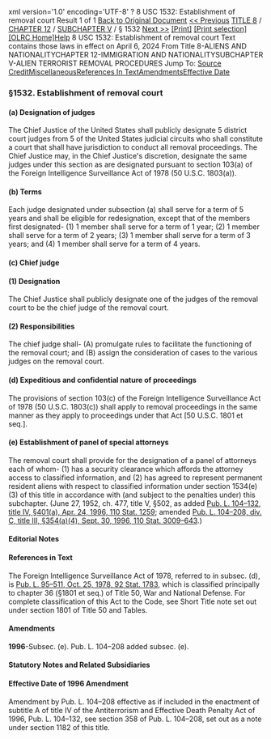 xml version='1.0' encoding='UTF-8' ?
8 USC 1532: Establishment of removal court
 Result 1 of 1
[Back to Original Document](/view.xhtml;jsessionid=860BE08333F861C851E3FC451A457A78)
[<< Previous](#)
 [TITLE 8](/view.xhtml;jsessionid=860BE08333F861C851E3FC451A457A78?req=granuleid%3AUSC-prelim-title8&saved=%7CZ3JhbnVsZWlkOlVTQy1wcmVsaW0tdGl0bGU4LXNlY3Rpb24xNTMy%7C%7C%7C0%7Cfalse%7Cprelim&edition=prelim) / [CHAPTER 12](/view.xhtml;jsessionid=860BE08333F861C851E3FC451A457A78?req=granuleid%3AUSC-prelim-title8-chapter12&saved=%7CZ3JhbnVsZWlkOlVTQy1wcmVsaW0tdGl0bGU4LXNlY3Rpb24xNTMy%7C%7C%7C0%7Cfalse%7Cprelim&edition=prelim) / [SUBCHAPTER V](/view.xhtml;jsessionid=860BE08333F861C851E3FC451A457A78?req=granuleid%3AUSC-prelim-title8-chapter12-subchapter5&saved=%7CZ3JhbnVsZWlkOlVTQy1wcmVsaW0tdGl0bGU4LXNlY3Rpb24xNTMy%7C%7C%7C0%7Cfalse%7Cprelim&edition=prelim) / § 1532
 [Next >>](#)
[[Print]](#)
 [[Print selection]](#)
[[OLRC Home]](/browse.xhtml;jsessionid=860BE08333F861C851E3FC451A457A78)[Help](/navHelp.xhtml;jsessionid=860BE08333F861C851E3FC451A457A78)
8 USC 1532: Establishment of removal court
Text contains those laws in effect on April 6, 2024
From Title 8-ALIENS AND NATIONALITYCHAPTER 12-IMMIGRATION AND NATIONALITYSUBCHAPTER V-ALIEN TERRORIST REMOVAL PROCEDURES
Jump To: [Source Credit](#sourcecredit)[Miscellaneous](#miscellaneous-note)[References In Text](#referenceintext-note)[Amendments](#amendment-note)[Effective Date](#effectivedate-amendment-note)
### §1532. Establishment of removal court
#### (a) Designation of judges
The Chief Justice of the United States shall publicly designate 5 district court judges from 5 of the United States judicial circuits who shall constitute a court that shall have jurisdiction to conduct all removal proceedings. The Chief Justice may, in the Chief Justice's discretion, designate the same judges under this section as are designated pursuant to section 103(a) of the Foreign Intelligence Surveillance Act of 1978 (50 U.S.C. 1803(a)).
#### (b) Terms
Each judge designated under subsection (a) shall serve for a term of 5 years and shall be eligible for redesignation, except that of the members first designated-
(1) 1 member shall serve for a term of 1 year;
(2) 1 member shall serve for a term of 2 years;
(3) 1 member shall serve for a term of 3 years; and
(4) 1 member shall serve for a term of 4 years.
#### (c) Chief judge
#### (1) Designation
The Chief Justice shall publicly designate one of the judges of the removal court to be the chief judge of the removal court.
#### (2) Responsibilities
The chief judge shall-
(A) promulgate rules to facilitate the functioning of the removal court; and
(B) assign the consideration of cases to the various judges on the removal court.
#### (d) Expeditious and confidential nature of proceedings
The provisions of section 103(c) of the Foreign Intelligence Surveillance Act of 1978 (50 U.S.C. 1803(c)) shall apply to removal proceedings in the same manner as they apply to proceedings under that Act [50 U.S.C. 1801 et seq.].
#### (e) Establishment of panel of special attorneys
The removal court shall provide for the designation of a panel of attorneys each of whom-
(1) has a security clearance which affords the attorney access to classified information, and
(2) has agreed to represent permanent resident aliens with respect to classified information under section 1534(e)(3) of this title in accordance with (and subject to the penalties under) this subchapter.
(June 27, 1952, ch. 477, title V, §502, as added [Pub. L. 104–132, title IV, §401(a), Apr. 24, 1996, 110 Stat. 1259](/statviewer.htm?volume=110&page=1259); amended [Pub. L. 104–208, div. C, title III, §354(a)(4), Sept. 30, 1996, 110 Stat. 3009–643](/statviewer.htm?volume=110&page=3009-643).)
#### **Editorial Notes**
#### References in Text
The Foreign Intelligence Surveillance Act of 1978, referred to in subsec. (d), is [Pub. L. 95–511, Oct. 25, 1978, 92 Stat. 1783](/statviewer.htm?volume=92&page=1783), which is classified principally to chapter 36 (§1801 et seq.) of Title 50, War and National Defense. For complete classification of this Act to the Code, see Short Title note set out under section 1801 of Title 50 and Tables.
#### Amendments
**1996**-Subsec. (e). Pub. L. 104–208 added subsec. (e).
#### **Statutory Notes and Related Subsidiaries**
#### Effective Date of 1996 Amendment
Amendment by Pub. L. 104–208 effective as if included in the enactment of subtitle A of title IV of the Antiterrorism and Effective Death Penalty Act of 1996, Pub. L. 104–132, see section 358 of Pub. L. 104–208, set out as a note under section 1182 of this title.

